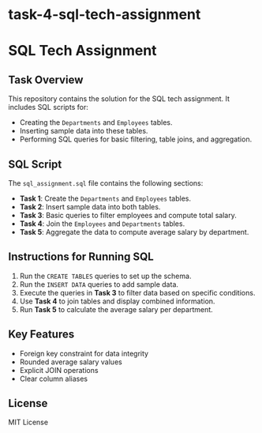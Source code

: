 # task-4-sql-tech-assignment
# SQL Tech Assignment

## Task Overview
This repository contains the solution for the SQL tech assignment. It includes SQL scripts for:

- Creating the `Departments` and `Employees` tables.
- Inserting sample data into these tables.
- Performing SQL queries for basic filtering, table joins, and aggregation.

## SQL Script
The `sql_assignment.sql` file contains the following sections:

- **Task 1**: Create the `Departments` and `Employees` tables.
- **Task 2**: Insert sample data into both tables.
- **Task 3**: Basic queries to filter employees and compute total salary.
- **Task 4**: Join the `Employees` and `Departments` tables.
- **Task 5**: Aggregate the data to compute average salary by department.

## Instructions for Running SQL
1. Run the `CREATE TABLES` queries to set up the schema.
2. Run the `INSERT DATA` queries to add sample data.
3. Execute the queries in **Task 3** to filter data based on specific conditions.
4. Use **Task 4** to join tables and display combined information.
5. Run **Task 5** to calculate the average salary per department.

## Key Features
- Foreign key constraint for data integrity
- Rounded average salary values
- Explicit JOIN operations
- Clear column aliases

## License
MIT License
